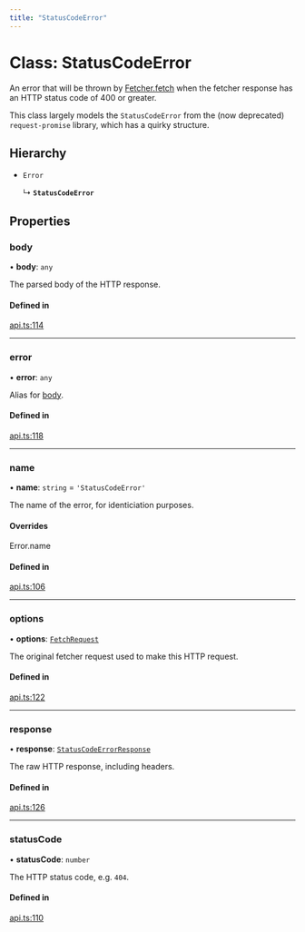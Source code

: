 ```yaml
---
title: "StatusCodeError"
---
```

# Class: StatusCodeError

An error that will be thrown by [Fetcher.fetch](../interfaces/Fetcher.md#fetch) when the fetcher response has an
HTTP status code of 400 or greater.

This class largely models the `StatusCodeError` from the (now deprecated) `request-promise` library,
which has a quirky structure.

## Hierarchy

- `Error`

  ↳ **`StatusCodeError`**

## Properties

### body

• **body**: `any`

The parsed body of the HTTP response.

#### Defined in

[api.ts:114](https://github.com/coda/packs-sdk/blob/main/api.ts#L114)

___

### error

• **error**: `any`

Alias for [body](StatusCodeError.md#body).

#### Defined in

[api.ts:118](https://github.com/coda/packs-sdk/blob/main/api.ts#L118)

___

### name

• **name**: `string` = `'StatusCodeError'`

The name of the error, for identiciation purposes.

#### Overrides

Error.name

#### Defined in

[api.ts:106](https://github.com/coda/packs-sdk/blob/main/api.ts#L106)

___

### options

• **options**: [`FetchRequest`](../interfaces/FetchRequest.md)

The original fetcher request used to make this HTTP request.

#### Defined in

[api.ts:122](https://github.com/coda/packs-sdk/blob/main/api.ts#L122)

___

### response

• **response**: [`StatusCodeErrorResponse`](../interfaces/StatusCodeErrorResponse.md)

The raw HTTP response, including headers.

#### Defined in

[api.ts:126](https://github.com/coda/packs-sdk/blob/main/api.ts#L126)

___

### statusCode

• **statusCode**: `number`

The HTTP status code, e.g. `404`.

#### Defined in

[api.ts:110](https://github.com/coda/packs-sdk/blob/main/api.ts#L110)
